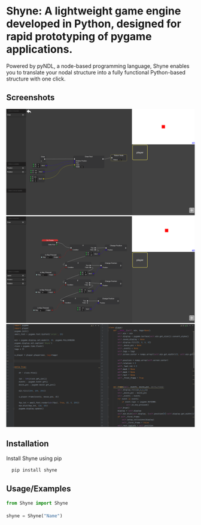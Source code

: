 
# Shyne: A lightweight game engine developed in Python, designed for rapid prototyping of pygame applications.

Powered by pyNDL, a node-based programming language, Shyne enables you to translate your nodal structure into a fully functional Python-based structure with one click.


## Screenshots

![App Screenshot](Screenshots/Screenshot1.png)
![App Screenshot](Screenshots/Screenshot2.png)
![App Screenshot](Screenshots/Screenshot3.png)


## Installation

Install Shyne using pip

```python
  pip install shyne
```
    
## Usage/Examples

```python
from Shyne import Shyne

shyne = Shyne("Name")
```

